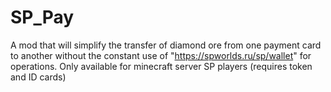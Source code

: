 # SP_Pay
A mod that will simplify the transfer of diamond ore from one payment card to another without the constant use of "https://spworlds.ru/sp/wallet" for operations. Only available for minecraft server SP players (requires token and ID cards)
